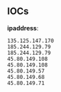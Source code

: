 
## IOCs

__ipaddress__:

```text
135.125.147.170
185.244.129.79
185.244.129.79
45.80.149.108
45.80.149.108
45.80.149.57
45.80.149.68
45.80.149.71
```